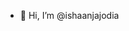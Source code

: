 - 👋 Hi, I’m @ishaanjajodia
<!---
ishaanjajodia/ishaanjajodia is a ✨ special ✨ repository because its `README.md` (this file) appears on your GitHub profile.
You can click the Preview link to take a look at your changes.
--->
